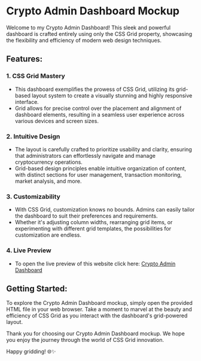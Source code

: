 # Crypto Admin Dashboard Mockup

Welcome to my Crypto Admin Dashboard! This sleek and powerful dashboard is crafted entirely using only the CSS Grid property, showcasing the flexibility and efficiency of modern web design techniques.

## Features:

### 1. **CSS Grid Mastery**
   - This dashboard exemplifies the prowess of CSS Grid, utilizing its grid-based layout system to create a visually stunning and highly responsive interface.
   - Grid allows for precise control over the placement and alignment of dashboard elements, resulting in a seamless user experience across various devices and screen sizes.

### 2. **Intuitive Design**
   - The layout is carefully crafted to prioritize usability and clarity, ensuring that administrators can effortlessly navigate and manage cryptocurrency operations.
   - Grid-based design principles enable intuitive organization of content, with distinct sections for user management, transaction monitoring, market analysis, and more.

### 3. **Customizability**
   - With CSS Grid, customization knows no bounds. Admins can easily tailor the dashboard to suit their preferences and requirements.
   - Whether it's adjusting column widths, rearranging grid items, or experimenting with different grid templates, the possibilities for customization are endless.

### 4. **Live Preview**
   - To open the live preview of this website click here: [Crypto Admin Dashboard](https://crazy-e8.github.io/admindashboard/)


## Getting Started:

To explore the Crypto Admin Dashboard mockup, simply open the provided HTML file in your web browser. Take a moment to marvel at the beauty and efficiency of CSS Grid as you interact with the dashboard's grid-powered layout.

Thank you for choosing our Crypto Admin Dashboard mockup. We hope you enjoy the journey through the world of CSS Grid innovation.

Happy gridding! 🌐✨

